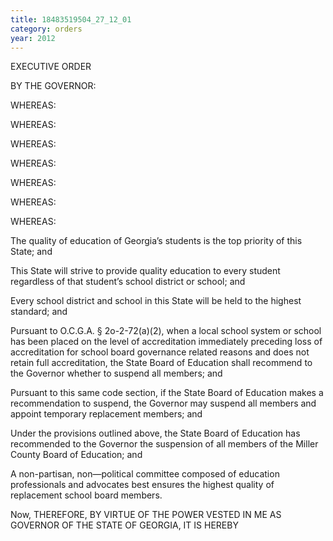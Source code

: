 ```yaml
---
title: 18483519504_27_12_01
category: orders
year: 2012
---
```

 

EXECUTIVE ORDER

BY THE GOVERNOR:

WHEREAS:

WHEREAS:

WHEREAS:

WHEREAS:

WHEREAS:

WHEREAS:

WHEREAS:

The quality of education of Georgia’s students is the top priority of
this State; and

This State will strive to provide quality education to every student
regardless of that student’s school district or school; and

Every school district and school in this State will be held to the
highest standard; and

Pursuant to O.C.G.A. § 2o-2-72(a)(2), when a local school system or
school has been placed on the level of accreditation immediately
preceding loss of accreditation for school board governance related
reasons and does not retain full accreditation, the State Board of
Education shall recommend to the Governor whether to suspend all
members; and

Pursuant to this same code section, if the State Board of Education
makes a recommendation to suspend, the Governor may suspend
all members and appoint temporary replacement members; and

Under the provisions outlined above, the State Board of Education
has recommended to the Governor the suspension of all members
of the Miller County Board of Education; and

A non-partisan, non—political committee composed of education
professionals and advocates best ensures the highest quality of
replacement school board members.

Now, THEREFORE, BY VIRTUE OF THE POWER VESTED IN ME AS
GOVERNOR OF THE STATE OF GEORGIA, IT IS HEREBY

